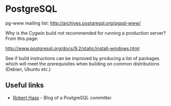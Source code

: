 # PostgreSQL

pg-www mailing list: http://archives.postgresql.org/pgsql-www/

Why is the Cygwin build not recommended for running a production server? From this page:

http://www.postgresql.org/docs/9.2/static/install-windows.html

See if build instructions can be improved by producing a list of packages which will meet the prerequisites when building on common distributions (Debian, Ubuntu etc.)

## Useful links

 * [Robert Haas](http://rhaas.blogspot.co.uk/) - Blog of a PostgreSQL committer.
